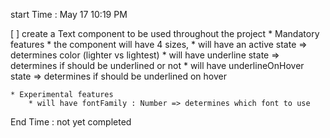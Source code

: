 start Time : May 17 10:19 PM

[ ] create a Text component to be used throughout the project
    * Mandatory features
        * the component will have 4 sizes,
        * will have an active state => determines color (lighter vs lightest)
        * will have underline state => determines if should be underlined or not
        * will have underlineOnHover state => determines if should be underlined on hover
    
    * Experimental features 
        * will have fontFamily : Number => determines which font to use

End Time : not yet completed